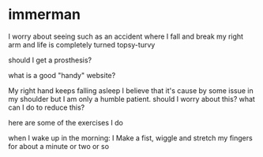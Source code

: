 # immerman

I worry about seeing such as an accident where I fall and break my right arm and life is completely turned topsy-turvy

should I get a prosthesis? 

what is a good "handy" website?

My right hand keeps falling asleep I believe that it's cause by some issue in my shoulder but I am only a humble patient. should I worry about this? what can I do to reduce this?

here are some of the exercises I do

when I wake up in the morning: I Make a fist, wiggle and stretch my fingers for about a minute or two or so

